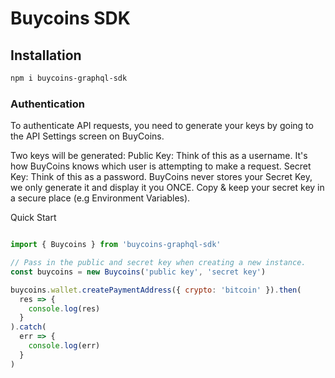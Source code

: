 # Buycoins SDK

## Installation

```sh
npm i buycoins-graphql-sdk
```

### Authentication

To authenticate API requests, you need to generate your keys by going to the API Settings screen on BuyCoins.

Two keys will be generated:
Public Key: Think of this as a username. It's how BuyCoins knows which user is attempting to make a request. Secret Key:
Think of this as a password. BuyCoins never stores your Secret Key, we only generate it and display it you ONCE. Copy &
keep your secret key in a secure place (e.g Environment Variables).

Quick Start

```js

import { Buycoins } from 'buycoins-graphql-sdk'

// Pass in the public and secret key when creating a new instance.
const buycoins = new Buycoins('public key', 'secret key')

buycoins.wallet.createPaymentAddress({ crypto: 'bitcoin' }).then(
  res => {
    console.log(res)
  }
).catch(
  err => {
    console.log(err)
  }
)

```
